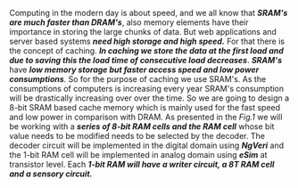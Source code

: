 Computing in the modern day is about speed, and we all know that **_SRAM's are much faster than DRAM's_**, also memory elements have their importance in storing the large chunks of data. But web applications and server based systems **_need high storage and high speed._** For that there is the concept of caching. **_In caching we store the data at the first load and due to saving this the load time of consecutive load decreases_**. **_SRAM's_** have **_low memory storage but faster access speed and low power consumptions_**. So for the purpose of caching we use SRAM's. As the consumptions of computers is increasing every year SRAM's consumption will be drastically increasing over over the time. So we are going to design a 8-bit SRAM based cache memory which is mainly used for the fast speed and low power in comparison with DRAM.
As presented in the _Fig.1_ we will be working with a **_series of 8-bit RAM cells and the RAM cell_** whose bit value needs to be modified needs to be selected by the decoder. The decoder circuit will be implemented in the digital domain using **_NgVeri_** and the 1-bit RAM cell will be implemented in analog domain using **_eSim_** at transistor level. Each **_1-bit RAM will have a writer circuit, a 8T RAM cell and a sensory circuit._**

